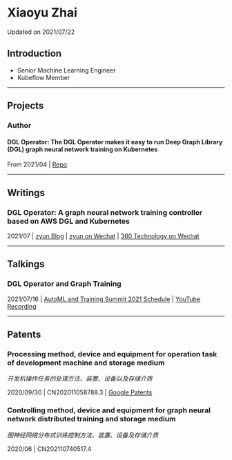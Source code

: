 # Xiaoyu Zhai

Updated on 2021/07/22

## Introduction

- Senior Machine Learning Engineer
- Kubeflow Member

----
## Projects

### Author

#### DGL Operator: The DGL Operator makes it easy to run Deep Graph Library (DGL) graph neural network training on Kubernetes
From 2021/04 | [Repo](https://github.com/Qihoo360/dgl-operator)

----
## Writings

### DGL Operator: A graph neural network training controller based on AWS DGL and Kubernetes
2021/07 | [zyun Blog](https://zyun.360.cn/blog/?p=987) | [zyun on Wechat](https://mp.weixin.qq.com/s/dZQErgk0BP_usTQON3I5Uw) | [360 Technology on Wechat](https://mp.weixin.qq.com/s/3C4EUPud1Z_GVQcwH4kCiA) 

----
## Talkings

### DGL Operator and Graph Training
2021/07/16 | [AutoML and Training Summit 2021 Schedule](https://docs.google.com/document/d/1vGluSPHmAqEr8k9Dmm82RcQ-MVnqbYYSfnjMGB-aPuo/edit) | [YouTube Recording](https://www.youtube.com/channel/UCReYvyLo2xacoE5lIqsw3fw/playlists) 

----
## Patents

### Processing method, device and equipment for operation task of development machine and storage medium

_开发机操作任务的处理方法、装置、设备以及存储介质_

2020/09/30 | CN202011058788.3 | [Google Patents](https://patents.google.com/patent/CN112035220A/en)

### Controlling method, device and equipment for graph neural network distributed training and storage medium

_图神经网络分布式训练控制方法、装置、设备及存储介质_

2020/06 | CN202110740517.4 